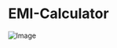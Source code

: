 # EMI-Calculator
![Image](https://github.com/user-attachments/assets/22d3fbec-2e84-489a-ae50-fa299c77cfc0)
